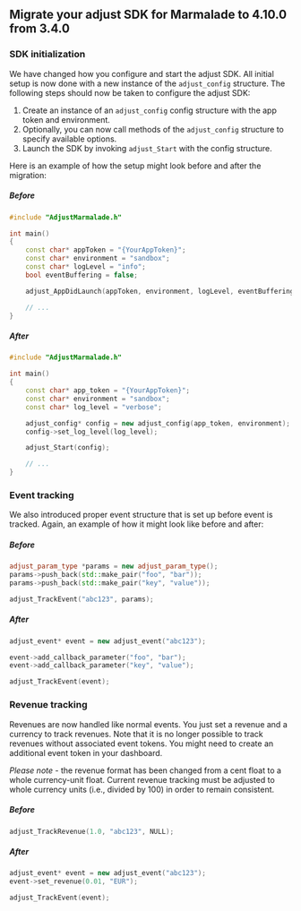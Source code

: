 ## Migrate your adjust SDK for Marmalade to 4.10.0 from 3.4.0

### SDK initialization

We have changed how you configure and start the adjust SDK. All initial setup is now done 
with a new instance of the `adjust_config` structure. The following steps should now be taken 
to configure the adjust SDK:

1. Create an instance of an `adjust_config` config structure with the app token and environment.
2. Optionally, you can now call methods of the `adjust_config` structure to specify available options.
3. Launch the SDK by invoking `adjust_Start` with the config structure.

Here is an example of how the setup might look before and after the migration:

##### Before

```cpp
#include "AdjustMarmalade.h"

int main()
{
    const char* appToken = "{YourAppToken}";
    const char* environment = "sandbox";
    const char* logLevel = "info";
    bool eventBuffering = false;

    adjust_AppDidLaunch(appToken, environment, logLevel, eventBuffering);

    // ...
}
```

##### After

```cpp
#include "AdjustMarmalade.h"

int main()
{
    const char* app_token = "{YourAppToken}";
    const char* environment = "sandbox";
    const char* log_level = "verbose";

    adjust_config* config = new adjust_config(app_token, environment);
    config->set_log_level(log_level);

    adjust_Start(config);

    // ...
}
```

### Event tracking

We also introduced proper event structure that is set up before event is tracked. 
Again, an example of how it might look like before and after:

##### Before

```cpp
adjust_param_type *params = new adjust_param_type();
params->push_back(std::make_pair("foo", "bar"));
params->push_back(std::make_pair("key", "value"));

adjust_TrackEvent("abc123", params);
```

##### After

```cpp
adjust_event* event = new adjust_event("abc123");

event->add_callback_parameter("foo", "bar");
event->add_callback_parameter("key", "value");

adjust_TrackEvent(event);
```

### Revenue tracking

Revenues are now handled like normal events. You just set a revenue and a currency 
to track revenues. Note that it is no longer possible to track revenues without associated 
event tokens. You might need to create an additional event token in your dashboard.

*Please note* - the revenue format has been changed from a cent float to a whole 
currency-unit float. Current revenue tracking must be adjusted to whole currency units 
(i.e., divided by 100) in order to remain consistent.

##### Before

```cpp
adjust_TrackRevenue(1.0, "abc123", NULL);
```

##### After

```cpp
adjust_event* event = new adjust_event("abc123");
event->set_revenue(0.01, "EUR");

adjust_TrackEvent(event);
```
